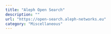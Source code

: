 ```yaml
---
title: "Aleph Open Search"
description: ""
url: "https://open-search.aleph-networks.eu"
category: "Miscellaneous"
---
```

